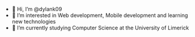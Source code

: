- 👋 Hi, I’m @dylank09
- 👀 I’m interested in Web development, Mobile development and learning new technologies
- 🌱 I’m currently studying Computer Science at the University of Limerick
